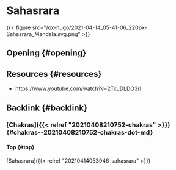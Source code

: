# Sahasrara


{{< figure src="/ox-hugo/2021-04-14_05-41-06_220px-Sahasrara_Mandala.svg.png" >}}


## Opening {#opening}


## Resources {#resources}

-   <https://www.youtube.com/watch?v=2TxJDLDO3rI>


## Backlink {#backlink}


### [Chakras]({{< relref "20210408210752-chakras" >}}) {#chakras--20210408210752-chakras-dot-md}


#### Top {#top}

[Sahasrara]({{< relref "20210414053946-sahasrara" >}})
